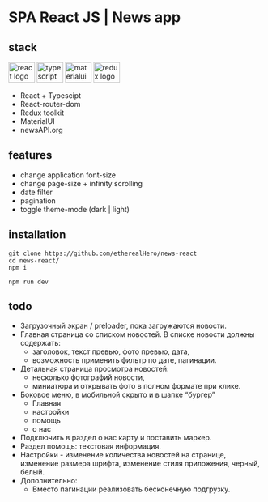 # SPA React JS | News app

## stack

<div align="left">
  <img src="https://cdn.jsdelivr.net/gh/devicons/devicon/icons/react/react-original.svg" height="40" width="52" alt="react logo"  />
  <img src="https://cdn.jsdelivr.net/gh/devicons/devicon/icons/typescript/typescript-original.svg" height="40" width="52" alt="typescript logo"  />
  <img src="https://cdn.jsdelivr.net/gh/devicons/devicon/icons/materialui/materialui-original.svg" height="40" width="52" alt="materialui logo"  />
  <img src="https://cdn.jsdelivr.net/gh/devicons/devicon/icons/redux/redux-original.svg" height="40" width="52" alt="redux logo"  />
</div>

- React + Typescipt
- React-router-dom
- Redux toolkit
- MaterialUI
- newsAPI.org

## features

- change application font-size
- change page-size + infinity scrolling
- date filter
- pagination
- toggle theme-mode (dark | light)

## installation

```
git clone https://github.com/etherealHero/news-react
cd news-react/
npm i

npm run dev
```

## todo

- Загрузочный экран / preloader, пока загружаются новости.
- Главная страница со списком новостей. В списке новости должны содержать:
  - заголовок, текст превью, фото превью, дата,
  - возможность применить фильтр по дате, пагинации.
- Детальная страница просмотра новостей:
  - несколько фотографий новости,
  - миниатюра и открывать фото в полном формате при клике.
- Боковое меню, в мобильной скрыто и в шапке “бургер”
  - Главная
  - настройки
  - помощь
  - о нас
- Подключить в раздел о нас карту и поставить маркер.
- Раздел помощь: текстовая информация.
- Настройки - изменение количества новостей на странице, изменение размера шрифта, изменение стиля приложения, черный, белый.
- Дополнительно:
  - Вместо пагинации реализовать бесконечную подгрузку.
